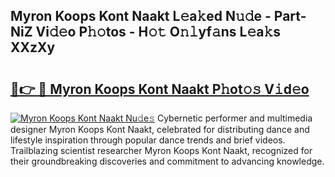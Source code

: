## Myron Koops Kont Naakt L𝚎a𝚔ed N𝚞𝚍e - Part-NiZ Vi𝚍𝚎o P𝚑𝚘tos - H𝚘𝚝 O𝚗𝚕yf𝚊ns L𝚎a𝚔s XXzXy

# <h2><a href="http://kf7h9up.oniu.top/?m=Myron+Koops+Kont+Naakt">🔗👉 🔴 Myron Koops Kont Naakt P𝚑ot𝚘𝚜 V𝚒d𝚎o</a></h2>

[![Myron Koops Kont Naakt Nu𝚍e𝚜](https://i.imgur.com/0qMVB7G.gif)](http://kf7h9up.oniu.top/?m=Myron+Koops+Kont+Naakt)
Cybernetic performer and multimedia designer Myron Koops Kont Naakt, celebrated for distributing dance and lifestyle inspiration through popular dance trends and brief videos. Trailblazing scientist researcher Myron Koops Kont Naakt, recognized for their groundbreaking discoveries and commitment to advancing knowledge.  
